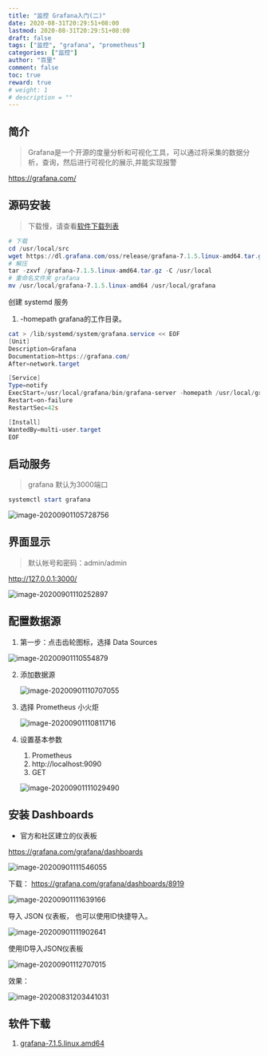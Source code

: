 ```yaml
---
title: "监控 Grafana入门(二)"
date: 2020-08-31T20:29:51+08:00
lastmod: 2020-08-31T20:29:51+08:00
draft: false
tags: ["监控", "grafana", "prometheus"]
categories: ["监控"]
author: "百里"
comment: false
toc: true
reward: true
# weight: 1
# description = ""
---
```


## 简介 

> Grafana是一个开源的度量分析和可视化工具，可以通过将采集的数据分
> 析，查询，然后进行可视化的展示,并能实现报警

https://grafana.com/

## 源码安装

> 下载慢，请查看[软件下载列表](https://www.sgfoot.com/soft.html)

```powershell
# 下载
cd /usr/local/src
wget https://dl.grafana.com/oss/release/grafana-7.1.5.linux-amd64.tar.gz
# 解压
tar -zxvf /grafana-7.1.5.linux-amd64.tar.gz -C /usr/local
# 重命名文件夹 grafana
mv /usr/local/grafana-7.1.5.linux-amd64 /usr/local/grafana
```



创建 systemd 服务

1. -homepath  grafana的工作目录。

```powershell
cat > /lib/systemd/system/grafana.service << EOF
[Unit]
Description=Grafana
Documentation=https://grafana.com/
After=network.target

[Service]
Type=notify
ExecStart=/usr/local/grafana/bin/grafana-server -homepath /usr/local/grafana/
Restart=on-failure
RestartSec=42s

[Install]
WantedBy=multi-user.target
EOF
```



## 启动服务

> grafana 默认为3000端口

```powershell
systemctl start grafana
```

![image-20200901105728756](http://img.sgfoot.com/b/20200901105729.png?imageslim)



## 界面显示

> 默认帐号和密码：admin/admin

http://127.0.0.1:3000/

![image-20200901110252897](http://img.sgfoot.com/b/20200901110253.png?imageslim)



## 配置数据源

1. 第一步：点击齿轮图标，选择 Data Sources

![image-20200901110554879](http://img.sgfoot.com/b/20200901110555.png?imageslim)

2. 添加数据源

   ![image-20200901110707055](http://img.sgfoot.com/b/20200901110708.png?imageslim)

3. 选择 Prometheus 小火炬

   ![image-20200901110811716](http://img.sgfoot.com/b/20200901110813.png?imageslim)

4. 设置基本参数

   1. Prometheus
   2. http://localhost:9090
   3. GET

   ![image-20200901111029490](http://img.sgfoot.com/b/20200901111030.png?imageslim)

## 安装 Dashboards

- 官方和社区建立的仪表板

https://grafana.com/grafana/dashboards

![image-20200901111546055](http://img.sgfoot.com/b/20200901111547.png?imageslim)

下载： https://grafana.com/grafana/dashboards/8919

![image-20200901111639166](http://img.sgfoot.com/b/20200901111639.png?imageslim)

导入 JSON 仪表板， 也可以使用ID快捷导入。

![image-20200901111902641](http://img.sgfoot.com/b/20200901111903.png?imageslim)

使用ID导入JSON仪表板

![image-20200901112707015](http://img.sgfoot.com/b/20200901112708.png?imageslim)

效果：

![image-20200831203441031](http://img.sgfoot.com/b/20200831203442.png?imageslim)

## 软件下载

1. [grafana-7.1.5.linux.amd64](https://freemt.lanzous.com/iQEcXg8f8qd)

   